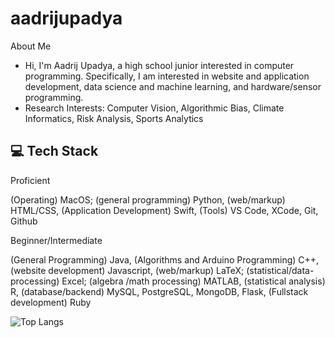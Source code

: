 # aadrijupadya

About Me

* Hi, I'm Aadrij Upadya, a high school junior interested in computer programming. Specifically, I am interested in website and application development, data science and machine learning, and hardware/sensor programming.
* Research Interests: Computer Vision, Algorithmic Bias, Climate Informatics, Risk Analysis, Sports Analytics

## 💻 Tech Stack

Proficient

(Operating) MacOS; (general programming) Python, (web/markup) HTML/CSS, (Application Development) Swift, (Tools) VS Code, XCode, Git, Github

Beginner/Intermediate

(General Programming) Java, (Algorithms and Arduino Programming) C++, (website development) Javascript, (web/markup) LaTeX; (statistical/data-processing) Excel; (algebra /math processing) MATLAB, (statistical analysis) R, (database/backend) MySQL, PostgreSQL, MongoDB, Flask, (Fullstack development) Ruby


![Top Langs](https://github-readme-stats.vercel.app/api/top-langs/?username=aadrijupadya&theme=tokyonight)
